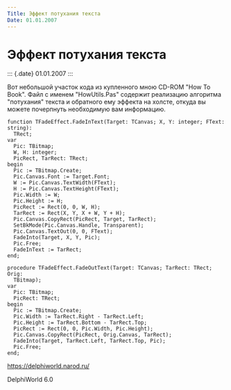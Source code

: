 ```yaml
---
Title: Эффект потухания текста
Date: 01.01.2007
---
```



Эффект потухания текста
=======================

::: {.date}
01.01.2007
:::

Вот небольшой участок кода из купленного мною CD-ROM "How To Book".
Файл с именем "HowUtils.Pas" содержит реализацию алгоритма
"потухания" текста и обратного ему эффекта на холсте, откуда вы можете
почерпнуть необходимую вам информацию.

    function TFadeEffect.FadeInText(Target: TCanvas; X, Y: integer; FText: string):
      TRect;
    var
      Pic: TBitmap;
      W, H: integer;
      PicRect, TarRect: TRect;
    begin
      Pic := TBitmap.Create;
      Pic.Canvas.Font := Target.Font;
      W := Pic.Canvas.TextWidth(FText);
      H := Pic.Canvas.TextHeight(FText);
      Pic.Width := W;
      Pic.Height := H;
      PicRect := Rect(0, 0, W, H);
      TarRect := Rect(X, Y, X + W, Y + H);
      Pic.Canvas.CopyRect(PicRect, Target, TarRect);
      SetBkMode(Pic.Canvas.Handle, Transparent);
      Pic.Canvas.TextOut(0, 0, FText);
      FadeInto(Target, X, Y, Pic);
      Pic.Free;
      FadeInText := TarRect;
    end;
     
    procedure TFadeEffect.FadeOutText(Target: TCanvas; TarRect: TRect; Orig:
      TBitmap);
    var
      Pic: TBitmap;
      PicRect: TRect;
    begin
      Pic := TBitmap.Create;
      Pic.Width := TarRect.Right - TarRect.Left;
      Pic.Height := TarRect.Bottom - TarRect.Top;
      PicRect := Rect(0, 0, Pic.Width, Pic.Height);
      Pic.Canvas.CopyRect(PicRect, Orig.Canvas, TarRect);
      FadeInto(Target, TarRect.Left, TarRect.Top, Pic);
      Pic.Free;
    end;
     
     

<https://delphiworld.narod.ru/>

DelphiWorld 6.0
